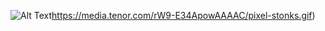 ![Alt Text](https://media.tenor.com/rW9-E34ApowAAAAC/pixel-stonks.gif)https://media.tenor.com/rW9-E34ApowAAAAC/pixel-stonks.gif)
